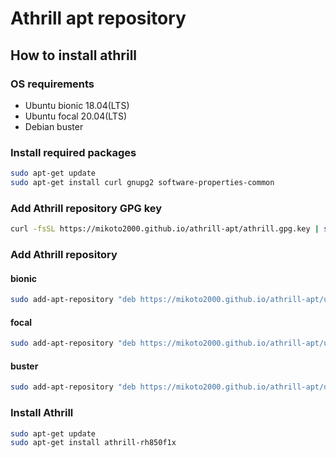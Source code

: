 # Athrill apt repository

## How to install athrill

### OS requirements

- Ubuntu bionic 18.04(LTS)
- Ubuntu focal 20.04(LTS)
- Debian buster

### Install required packages

```sh
sudo apt-get update
sudo apt-get install curl gnupg2 software-properties-common
```

### Add Athrill repository GPG key

```sh
curl -fsSL https://mikoto2000.github.io/athrill-apt/athrill.gpg.key | sudo apt-key add -
```

### Add Athrill repository

#### bionic

```sh
sudo add-apt-repository "deb https://mikoto2000.github.io/athrill-apt/ubuntu bionic main"
```

#### focal

```sh
sudo add-apt-repository "deb https://mikoto2000.github.io/athrill-apt/ubuntu focal main"
```

#### buster

```sh
sudo add-apt-repository "deb https://mikoto2000.github.io/athrill-apt/debian buster main"
```

### Install Athrill

```sh
sudo apt-get update
sudo apt-get install athrill-rh850f1x
```

